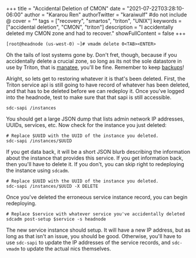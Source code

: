 +++
title = "Accidental Deletion of CMON"
date = "2021-07-22T03:28:10-06:00"
author = "Kararou Ren"
authorTwitter = "karaiwulf" #do not include @
cover = ""
tags = ["recovery", "smartos", "triton", "UNIX"]
keywords = ["accidental deletion", "CMON", "triton"]
description = "I accidentally deleted my CMON zone and had to recover."
showFullContent = false
+++

`[root@headnode (us-west-0) ~]# vmadm delete 0<TAB><ENTER>`

Oh the tails of lost systems gone by.  Don't fret, though, because if you
accidentally delete a crucial zone, so long as its not the sole datastore
in use by Triton, that is [manatee](https://github.com/joyent/manatee), you'll
be fine.  Remember to keep [backups](/posts/triton-backups)!

Alright, so lets get to restoring whatever it is that's been deleted.  First,
the Triton service api is still going to have record of whatever has been
deleted, and that has to be deleted before we can redeploy it.  Once you've
logged into the headnode, test to make sure that that sapi is still accessible.

```
sdc-sapi /instances
```

You should get a large JSON dump that lists admin network IP addresses, UUIDs,
services, etc.  Now check for the instance you just deleted:

```
# Replace $UUID with the UUID of the instance you deleted.
sdc-sapi /instances/$UUID
```

If you get data back, it will be a short JSON blurb describing the information
about the instance that provides this service.  If you get information back,
then you'll have to delete it.  If you don't, you can skip right to redeploying
the instance using `sdcadm`.

```
# Replace $UUID with the UUID of the instance you deleted.
sdc-sapi /instances/$UUID -X DELETE
```

Once you've deleted the erroneous service instance record, you can begin
redeploying.

```
# Replace $service with whatever service you've accidentally deleted
sdcadm post-setup $service -s headnode
```

The new service instance should setup.  It will have a new IP address, but as
long as that isn't an issue, you should be good.  Otherwise, you'll have to use
`sdc-sapi` to update the IP addresses of the service records, and `sdc-vmadm`
to update the actual nics themselves.

